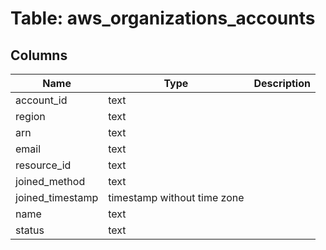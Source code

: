
# Table: aws_organizations_accounts

## Columns
| Name        | Type           | Description  |
| ------------- | ------------- | -----  |
|account_id|text||
|region|text||
|arn|text||
|email|text||
|resource_id|text||
|joined_method|text||
|joined_timestamp|timestamp without time zone||
|name|text||
|status|text||
